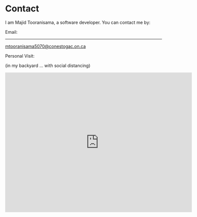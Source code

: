 Contact
=======

I am Majid Tooranisama, a software developer. You can contact me by:

Email:
______

mtooranisama5070@conestogac.on.ca

Personal Visit:

(in my backyard  ...  with social distancing)

<iframe src="https://www.google.com/maps/embed?pb=!1m18!1m12!1m3!1d11582.238753290063!2d-80.4506074132376!3d43.46978888873649!2m3!1f0!2f0!3f0!3m2!1i1024!2i768!4f13.1!3m3!1m2!1s0x882b8ca65577cebb%3A0xb0c659fee439018f!2sKitchener%2C%20ON%20N2B%203S9!5e0!3m2!1sen!2sca!4v1600716739192!5m2!1sen!2sca" width="600" height="450" frameborder="0" style="border:0;" allowfullscreen="" aria-hidden="false" tabindex="0"></iframe>